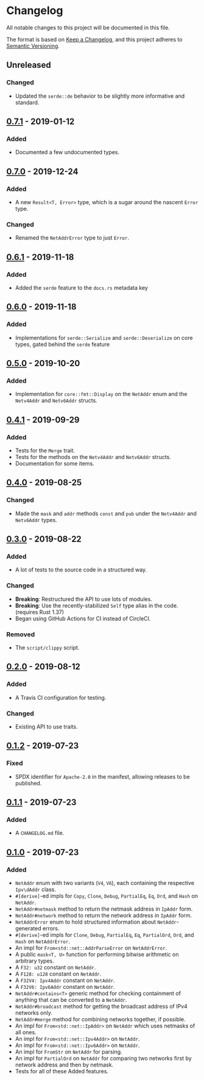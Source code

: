 # Changelog

All notable changes to this project will be documented in this file.

The format is based on [Keep a Changelog](https://keepachangelog.com/en/1.0.0/),
and this project adheres to [Semantic Versioning](https://semver.org/spec/v2.0.0.html).

<!-- Types of changes: Added, Changed, Deprecated, Removed, Fixed, Security -->

## Unreleased
### Changed
- Updated the `serde::de` behavior to be slightly more informative and standard.

## [0.7.1] - 2019-01-12
### Added
- Documented a few undocumented types.

## [0.7.0] - 2019-12-24
### Added
- A new `Result<T, Error>` type, which is a sugar around the nascent `Error` type.

### Changed
- Renamed the `NetAddrError` type to just `Error`.

## [0.6.1] - 2019-11-18
### Added
- Added the `serde` feature to the `docs.rs` metadata key

## [0.6.0] - 2019-11-18
### Added
- Implementations for `serde::Serialize` and `serde::Deserialize` on core types, gated behind the `serde` feature

## [0.5.0] - 2019-10-20
### Added
- Implementation for `core::fmt::Display` on the `NetAddr` enum and the `Netv4Addr` and `Netv6Addr` structs.

## [0.4.1] - 2019-09-29
### Added
- Tests for the `Merge` trait.
- Tests for the methods on the `Netv4Addr` and `Netv6Addr` structs.
- Documentation for some items.

## [0.4.0] - 2019-08-25
### Changed
- Made the `mask` and `addr` methods `const` and `pub` under the `Netv4Addr` and `Netv6Addr` types.

## [0.3.0] - 2019-08-22
### Added
- A lot of tests to the source code in a structured way.

### Changed
- **Breaking**: Restructured the API to use lots of modules.
- **Breaking**: Use the recently-stabilized `Self` type alias in the code. (requires Rust 1.37)
- Began using GitHub Actions for CI instead of CircleCI.

### Removed
- The `script/clippy` script.

## [0.2.0] - 2019-08-12
### Added
- A Travis CI configuration for testing.

### Changed
- Existing API to use traits.

## [0.1.2] - 2019-07-23
### Fixed
- SPDX identifier for `Apache-2.0` in the manifest, allowing releases to be published.

## [0.1.1] - 2019-07-23
### Added
- A `CHANGELOG.md` file.

## [0.1.0] - 2019-07-23
### Added
- `NetAddr` enum with two variants (`V4`, `V6`), each containing the respective `Ipv\dAddr` class.
- `#[derive]`-ed impls for `Copy`, `Clone`, `Debug`, `PartialEq`, `Eq`, `Ord`, and `Hash` on `NetAddr`.
- `NetAddr#netmask` method to return the netmask address in `IpAddr` form.
- `NetAddr#network` method to return the network address in `IpAddr` form.
- `NetAddrError` enum to hold structured information about `NetAddr`-generated errors.
- `#[derive]`-ed impls for `Clone`, `Debug`, `PartialEq`, `Eq`, `PartialOrd`, `Ord`, and `Hash` on `NetAddrError`.
- An impl for `From<std::net::AddrParseError` on `NetAddrError`.
- A public `mask<T, U>` function for performing bitwise arithmetic on arbitrary types.
- A `F32: u32` constant on `NetAddr`.
- A `F128: u128` constant on `NetAddr`.
- A `F32V4: Ipv4Addr` constant on `NetAddr`.
- A `F32V6: Ipv6Addr` constant on `NetAddr`.
- `NetAddr#contains<T>` generic method for checking containment of anything that can be converted to a `NetAddr`.
- `NetAddr#broadcast` method for getting the broadcast address of IPv4 networks only.
- `NetAddr#merge` method for combining networks together, if possible.
- An impl for `From<std::net::IpAddr>` on `NetAddr` which uses netmasks of all ones.
- An impl for `From<std::net::Ipv4Addr>` on `NetAddr`.
- An impl for `From<std::net::Ipv6Addr>` on `NetAddr`.
- An impl for `FromStr` on `NetAddr` for parsing.
- An impl for `PartialOrd` on `NetAddr` for comparing two networks first by network address and then by netmask.
- Tests for all of these Added features.

[0.7.1]: https://github.com/rye/rust-netaddr2/releases/tag/v0.7.1
[0.7.0]: https://github.com/rye/rust-netaddr2/releases/tag/v0.7.0
[0.6.1]: https://github.com/rye/rust-netaddr2/releases/tag/v0.6.1
[0.6.0]: https://github.com/rye/rust-netaddr2/releases/tag/v0.6.0
[0.5.0]: https://github.com/rye/rust-netaddr2/releases/tag/v0.5.0
[0.4.1]: https://github.com/rye/rust-netaddr2/releases/tag/v0.4.1
[0.4.0]: https://github.com/rye/rust-netaddr2/releases/tag/v0.4.0
[0.3.0]: https://github.com/rye/rust-netaddr2/releases/tag/v0.3.0
[0.2.0]: https://github.com/rye/rust-netaddr2/releases/tag/v0.2.0
[0.1.2]: https://github.com/rye/rust-netaddr2/releases/tag/v0.1.2
[0.1.1]: https://github.com/rye/rust-netaddr2/releases/tag/v0.1.1
[0.1.0]: https://github.com/rye/rust-netaddr2/releases/tag/v0.1.0

